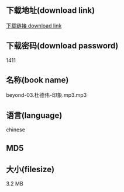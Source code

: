 ## 下载地址(download link)
[下载链接 download link](https://tutu365.netlify.app/?s=beyond-03.%E6%9D%9C%E5%BE%B7%E4%BC%9F-%E5%8D%B0%E8%B1%A1.mp3)

## 下载密码(download password)
1411

## 名称(book name)
beyond-03.杜德伟-印象.mp3.mp3

## 语言(language)
chinese

## MD5


## 大小(filesize)
3.2 MB
